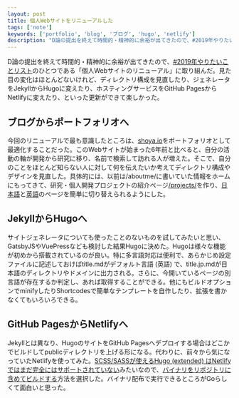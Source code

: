 ```yaml
---
layout: post
title: 個人Webサイトをリニューアルした
tags: ['note']
keywords: ['portfolio', 'blog', 'ブログ', 'hugo', 'netlify']
description: "D論の提出を終えて時間的・精神的に余裕が出てきたので、#2019年やりたいことリストのひとつである「個人Webサイトのリニューアル」に取り組んだ。見た目の変化はほとんどないけれど、ディレクトリ構成を見直したり、ジェネレータをJekyllからHugoに変えたり、ホスティングサービスをGitHub PagesからNetlifyに変えたり、といった更新ができて楽しかった。"
---
```


D論の提出を終えて時間的・精神的に余裕が出てきたので、[#2019年やりたいことリスト](https://github.com/shoya140/100todo/blob/master/2019.md)のひとつである「個人Webサイトのリニューアル」に取り組んだ。見た目の変化はほとんどないけれど、ディレクトリ構成を見直したり、ジェネレータをJekyllからHugoに変えたり、ホスティングサービスをGitHub PagesからNetlifyに変えたり、といった更新ができて楽しかった。

## ブログからポートフォリオへ

今回のリニューアルで最も意識したところは、[shoya.io](https://shoya.io)をポートフォリオとして最適化することだった。このWebサイトが始まった6年前と比べると、自分の活動の軸が開発から研究に移り、名前で検索して訪れる人が増えた。そこで、自分のことをほとんど知らない人に対して何を伝えたいか考えてディレクトリ構成やデザインを見直した。具体的には、以前は/aboutme/に書いていた情報をホームにもってきて、研究・個人開発プロジェクトの紹介ページ[/projects/](/jp/projects/)を作り、[日本語](/jp/)と[英語](/)のページを簡単に切り替えられるようにした。

## JekyllからHugoへ

サイトジェネレータについても使ったことのないものを試してみたいと思い、GatsbyJSやVuePressなども検討した結果Hugoに決めた。Hugoは様々な機能が初めから搭載されているのが良い。特に多言語対応は便利で、あらかじめ設定ファイルに記述しておけばtitle.mdがデフォルト言語 (英語) で、title.jp.mdが日本語のディレクトリやドメインに出力される。さらに、今開いているページの別言語が存在するか判定し、あれば取得することができる。他にもビルドオプションでminifyしたりShortcodesで簡単なテンプレートを自作したり、拡張を書かなくてもいろいろできる。

## GitHub PagesからNetlifyへ

Jekyllとは異なり、HugoのサイトをGitHub Pagesへデプロイする場合はどこかでビルドしてpublicディレクトリを上げる形になる。代わりに、前々から気になっていたNetlifyを使ってみた。[SCSS/SASSが使えるHugo (extended) はNetlifyではまだ完全にはサポートされていない](https://github.com/netlify/build-image/issues/182)みたいなので、[バイナリをリポジトリに含めてビルドする](https://qiita.com/ikemo/items/4494e15e4e821f97ce9a)方法を選択した。バイナリ配布で実行できるところがGoらしくて面白いと思った。